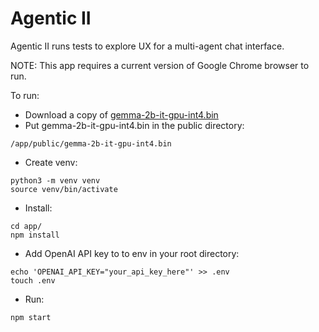 # Agentic II
Agentic II runs tests to explore UX for a multi-agent chat interface.

NOTE: This app requires a current version of Google Chrome browser to run.

To run:
* Download a copy of [gemma-2b-it-gpu-int4.bin](https://www.kaggle.com/models/google/gemma/tfLite/gemma-2b-it-gpu-int4)
* Put gemma-2b-it-gpu-int4.bin in the public directory:
```
/app/public/gemma-2b-it-gpu-int4.bin
```
* Create venv:
```
python3 -m venv venv
source venv/bin/activate
```
* Install:
```
cd app/
npm install
```
* Add OpenAI API key to to env in your root directory:
```
echo 'OPENAI_API_KEY="your_api_key_here"' >> .env
touch .env
```
* Run:
```
npm start
```


```